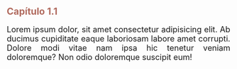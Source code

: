<h2 style="color: #b16b5f;">Capítulo 1.1</h2>
<p style="text-align: justify; font-size: large;" >Lorem ipsum dolor, sit amet consectetur adipisicing elit. Ab ducimus cupiditate eaque laboriosam labore amet corrupti. Dolore modi vitae nam ipsa hic tenetur veniam doloremque? Non odio doloremque suscipit eum!</p>
